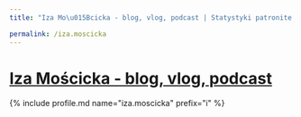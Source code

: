 ```yaml
---
title: "Iza Mo\u015Bcicka - blog, vlog, podcast | Statystyki patronite.pl | Patromierz"

permalink: /iza.moscicka
---
```


# [Iza Mościcka - blog, vlog, podcast](https://patronite.pl/iza.moscicka)

{% include profile.md name="iza.moscicka" prefix="i" %}
